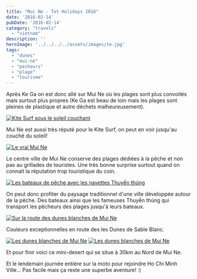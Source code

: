 ```yaml
---
title: "Mui Ne - Tet Holidays 2016"
date: '2016-02-14'
pubDate: '2016-02-14'
category: "travels"
  - "vietnam"
description: ''
heroImage: '../../../../assets/images/te.jpg'
tags:
  - "dunes"
  - "mui-ne"
  - "pecheurs"
  - "plage"
  - "tourisme"
---
```


Après Ke Ga on est donc allé sur Mui Ne où les plages sont plus convoités mais surtout plus propres (Ke Ga est beau de loin mais les plages sont pleines de plastique et autre déchets malheureusement).

[![Kite Surf sous le soleil couchant](http://malparty.fr/wp-content/uploads/2016/03/P2116989-1024x768.jpg)](http://malparty.fr/wp-content/uploads/2016/03/P2116989.jpg)

Mui Ne est aussi très réputé pour le Kite Surf, on peut en voir jusqu'au couché du soleil!

[![Le vrai Mui Ne](http://malparty.fr/wp-content/uploads/2016/03/P2126991-1024x768.jpg)](http://malparty.fr/wp-content/uploads/2016/03/P2126991.jpg)

Le centre ville de Mui Ne conserve des plages dédiées à la pêche et non pas au grillades de touristes. Une très bonne surprise surtout quand on connait la réputation trop touristique du coin.

[![Les bateaux de pêche avec les navettes Thuyền thúng](http://malparty.fr/wp-content/uploads/2016/03/P2126994-1024x768.jpg)](http://malparty.fr/wp-content/uploads/2016/03/P2126994.jpg)

On peut donc profiter du paysage traditionnel d'une ville développée autour de la pêche. Des bateaux ainsi que les fameuses Thuyền thúng qui transport les pêcheurs des plages jusqu'à leurs bateaux.

[![Sur la route des dunes blanches de Mui Ne](http://malparty.fr/wp-content/uploads/2016/03/P2136998-1024x768.jpg)](http://malparty.fr/wp-content/uploads/2016/03/P2136998.jpg)

Couleurs exceptionnelles en route des les Dunes de Sable Blanc.

[![Les dunes blanches de Mui Ne](http://malparty.fr/wp-content/uploads/2016/03/P2137000-1024x768.jpg)](http://malparty.fr/wp-content/uploads/2016/03/P2137000.jpg) [![Les dunes blanches de Mui Ne](http://malparty.fr/wp-content/uploads/2016/03/P2137003-1024x768.jpg)](http://malparty.fr/wp-content/uploads/2016/03/P2137003.jpg)

Et pour finir voici ce mini-desert qui se situe à 30km au Nord de Mui Ne.

Et le lendemain journée entière sur la moto pour rejoindre Ho Chi Minh Ville... Pas facile mais ça reste une superbe aventure! :)
